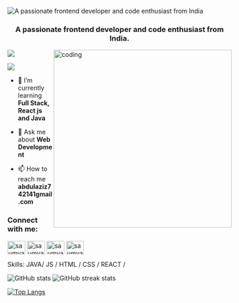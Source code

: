 ![A passionate frontend developer and code enthusiast from India](https://i.ibb.co/gmBcSvG/github-header-image.png)
<h3 align="center">A passionate frontend developer and code enthusiast from India.</h3>
<img align="right" alt="coding" width="400" src="https://cdn.dribbble.com/users/1162077/screenshots/3848914/media/320984a9ca58b3c73274c9259ecf6de8.gif">

<p align="left"> <img src="https://komarev.com/ghpvc/?username=aziz7477&label=Profile%20views&color=0e75b6&style=flat"/> </p>

<p align="left"> <a href="https://twitter.com/im_aziz_7477" target="blank"><img src="https://img.shields.io/twitter/follow/im_aziz_7477?logo=twitter&style=for-the-badge"/></a> </p>

- 🌱 I’m currently learning **Full Stack, React js and Java**

- 💬 Ask me about **Web Development**

- 📫 How to reach me **abdulaziz742141gmail.com**

<h3 align="left">Connect with me:</h3>
<p align="left">
<a href="https://twitter.com/im_aziz_7477" target="blank"><img align="center" src="https://raw.githubusercontent.com/rahuldkjain/github-profile-readme-generator/master/src/images/icons/Social/twitter.svg" alt="saumya_vatsaa" height="30" width="40" /></a>
<a href="https://linkedin.com/in/aziz7477" target="blank"><img align="center" src="https://raw.githubusercontent.com/rahuldkjain/github-profile-readme-generator/master/src/images/icons/Social/linked-in-alt.svg" alt="saumya vatsa" height="30" width="40" /></a>
<a href="https://fb.com/aziz742141" target="blank"><img align="center" src="https://raw.githubusercontent.com/rahuldkjain/github-profile-readme-generator/master/src/images/icons/Social/facebook.svg" alt="saumya vatsa" height="30" width="40" /></a>
<a href="https://instagram.com/im_aziz_7477" target="blank"><img align="center" src="https://raw.githubusercontent.com/rahuldkjain/github-profile-readme-generator/master/src/images/icons/Social/instagram.svg" alt="saumya.vatsa21" height="30" width="40" /></a>
</p>

Skills: JAVA/ JS / HTML / CSS / REACT /



![GitHub stats](https://github-readme-stats.vercel.app/api?username=Aziz7477&show_icons=true) ![GitHub streak stats](https://streak-stats.demolab.com/?user=Aziz7477) 

[![Top Langs](https://github-readme-stats.vercel.app/api/top-langs/?username=Aziz7477)](https://github.com/anuraghazra/github-readme-stats) 






